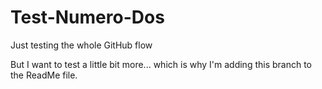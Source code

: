 # Test-Numero-Dos
Just testing the whole GitHub flow

But I want to test a little bit more... which is why I'm adding this branch to the ReadMe file.
